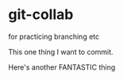 # git-collab
for practicing branching etc

This one thing I want to commit.

Here's another FANTASTIC thing

# 
